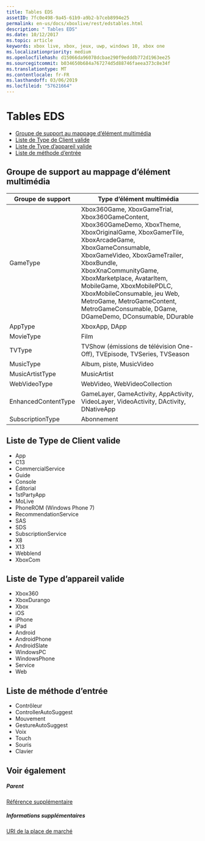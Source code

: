 ```yaml
---
title: Tables EDS
assetID: 7fc0e498-9a45-61b9-a9b2-b7ceb8994e25
permalink: en-us/docs/xboxlive/rest/edstables.html
description: " Tables EDS"
ms.date: 10/12/2017
ms.topic: article
keywords: xbox live, xbox, jeux, uwp, windows 10, xbox one
ms.localizationpriority: medium
ms.openlocfilehash: d15066da96078dcbae290f9edddb772d1963ee25
ms.sourcegitcommit: b034650b684a767274d5d88746faeea373c8e34f
ms.translationtype: MT
ms.contentlocale: fr-FR
ms.lasthandoff: 03/06/2019
ms.locfileid: "57621664"
---
```

# <a name="eds-tables"></a>Tables EDS

  * [Groupe de support au mappage d’élément multimédia](#ID4EQ)
  * [Liste de Type de Client valide](#ID4EFD)
  * [Liste de Type d’appareil valide](#ID4EPE)
  * [Liste de méthode d’entrée](#ID4ERF)

<a id="ID4EQ"></a>


## <a name="media-group-to-media-item-map"></a>Groupe de support au mappage d’élément multimédia

| Groupe de support| Type d’élément multimédia| 
| --- | --- |
| GameType| Xbox360Game, XboxGameTrial, Xbox360GameContent, Xbox360GameDemo, XboxTheme, XboxOriginalGame, XboxGamerTile, XboxArcadeGame, XboxGameConsumable, XboxGameVideo, XboxGameTrailer, XboxBundle, XboxXnaCommunityGame, XboxMarketplace, AvatarItem, MobileGame, XboxMobilePDLC, XboxMobileConsumable, jeu Web, MetroGame, MetroGameContent, MetroGameConsumable, DGame, DGameDemo, DConsumable, DDurable|
| AppType| XboxApp, DApp|
| MovieType| Film|
| TVType| TVShow (émissions de télévision One-Off), TVEpisode, TVSeries, TVSeason|
| MusicType| Album, piste, MusicVideo|
| MusicArtistType| MusicArtist|
| WebVideoType| WebVideo, WebVideoCollection|
| EnhancedContentType| GameLayer, GameActivity, AppActivity, VideoLayer, VideoActivity, DActivity, DNativeApp|
| SubscriptionType| Abonnement|

<a id="ID4EFD"></a>


## <a name="valid-client-type-list"></a>Liste de Type de Client valide

   * App
   * C13
   * CommercialService
   * Guide
   * Console
   * Éditorial
   * 1stPartyApp
   * MoLive
   * PhoneROM (Windows Phone 7)
   * RecommendationService
   * SAS
   * SDS
   * SubscriptionService
   * X8
   * X13
   * Webblend
   * XboxCom

<a id="ID4EPE"></a>


## <a name="valid-device-type-list"></a>Liste de Type d’appareil valide

   * Xbox360
   * XboxDurango
   * Xbox
   * iOS
   * iPhone
   * iPad
   * Android
   * AndroidPhone
   * AndroidSlate
   * WindowsPC
   * WindowsPhone
   * Service
   * Web

<a id="ID4ERF"></a>


## <a name="input-method-list"></a>Liste de méthode d’entrée

   * Contrôleur
   * ControllerAutoSuggest
   * Mouvement
   * GestureAutoSuggest
   * Voix
   * Touch
   * Souris
   * Clavier

<a id="ID4EJG"></a>


## <a name="see-also"></a>Voir également

<a id="ID4ELG"></a>


##### <a name="parent"></a>Parent  

[Référence supplémentaire](atoc-xboxlivews-reference-additional.md)


<a id="ID4EXG"></a>


##### <a name="further-information"></a>Informations supplémentaires

[URI de la place de marché](../uri/marketplace/atoc-reference-marketplace.md)
